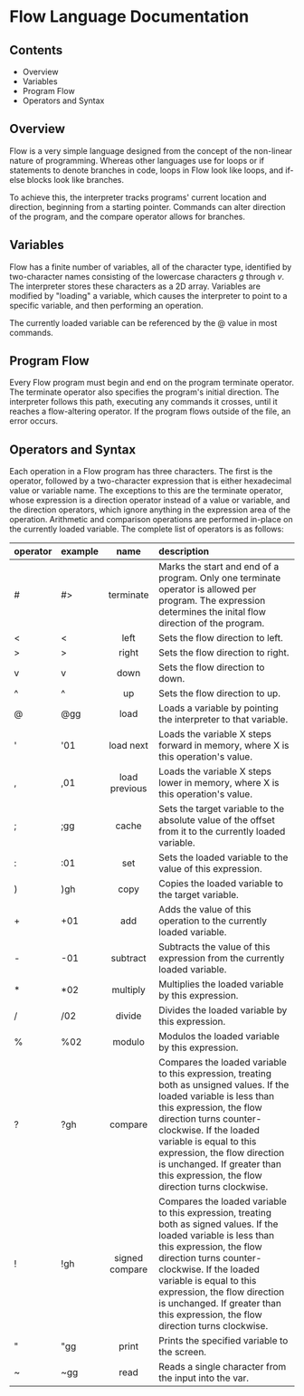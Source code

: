 # Flow Language Documentation

## Contents
* Overview
* Variables
* Program Flow
* Operators and Syntax

## Overview

Flow is a very simple language designed from the concept of the non-linear nature of programming. Whereas other languages use for loops or if statements to denote branches in code, loops in Flow look like loops, and if-else blocks look like branches.

To achieve this, the interpreter tracks programs' current location and direction, beginning from a starting pointer. Commands can alter direction of the program, and the compare operator allows for branches.

## Variables

Flow has a finite number of variables, all of the character type, identified by two-character names consisting of the lowercase characters _g_ through _v_. The interpreter stores these characters as a 2D array. Variables are modified by "loading" a variable, which causes the interpreter to point to a specific variable, and then performing an operation.

The currently loaded variable can be referenced by the @ value in most commands.

## Program Flow

Every Flow program must begin and end on the program terminate operator. The terminate operator also specifies the program's initial direction. The interpreter follows this path, executing any commands it crosses, until it reaches a flow-altering operator. If the program flows outside of the file, an error occurs.

## Operators and Syntax

Each operation in a Flow program has three characters. The first is the operator, followed by a two-character expression that is either hexadecimal value or variable name. The exceptions to this are the terminate operator, whose expression is a direction operator instead of a value or variable, and the direction operators, which ignore anything in the expression area of the operation. Arithmetic and comparison operations are performed in-place on the currently loaded variable. The complete list of operators is as follows:

| operator | example | name | description |
| :------- | :------ |:----:| :---------- |
| # | #>  | terminate | Marks the start and end of a program. Only one terminate operator is allowed per program. The expression determines the inital flow direction of the program.|
| < | <   | left | Sets the flow direction to left. |
| > | >   | right | Sets the flow direction to right. |
| v | v   | down | Sets the flow direction to down. |
| ^ | ^   | up | Sets the flow direction to up. |
| @ | @gg | load | Loads a variable by pointing the interpreter to that variable. |
| ' | '01 | load next | Loads the variable X steps forward in memory, where X is this operation's value. |
| , | ,01 | load previous | Loads the variable X steps lower in memory, where X is this operation's value. |
| ; | ;gg | cache | Sets the target variable to the absolute value of the offset from it to the currently loaded variable. |
| : | :01 | set | Sets the loaded variable to the value of this expression. |
| ) | )gh | copy | Copies the loaded variable to the target variable. |
| + | +01 | add | Adds the value of this operation to the currently loaded variable. |
| - | -01 | subtract | Subtracts the value of this expression from the currently loaded variable. |
| * | *02 | multiply | Multiplies the loaded variable by this expression. |
| / | /02 | divide | Divides the loaded variable by this expression. |
| % | %02 | modulo | Modulos the loaded variable by this expression. |expression. |
| ? | ?gh | compare | Compares the loaded variable to this expression, treating both as unsigned values. If the loaded variable is less than this expression, the flow direction turns counter-clockwise. If the loaded variable is equal to this expression, the flow direction is unchanged. If greater than this expression, the flow direction turns clockwise. |
| ! | !gh | signed compare | Compares the loaded variable to this expression, treating both as signed values. If the loaded variable is less than this expression, the flow direction turns counter-clockwise. If the loaded variable is equal to this expression, the flow direction is unchanged. If greater than this expression, the flow direction turns clockwise. |
| " | "gg | print | Prints the specified variable to the screen. |
| ~ | ~gg | read | Reads a single character from the input into the var. |